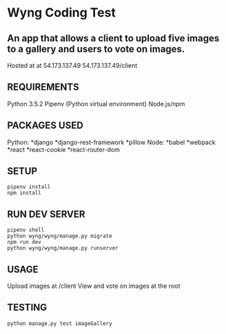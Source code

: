 # Wyng Coding Test

## An app that allows a client to upload five images to a gallery and users to vote on images.

Hosted at at 54.173.137.49
54.173.137.49/client

## REQUIREMENTS

Python 3.5.2
Pipenv (Python virtual environment)
Node.js/npm

## PACKAGES USED

Python:
*django
*django-rest-framework
*pillow
Node:
*babel
*webpack
*react
*react-cookie
*react-router-dom

## SETUP

```
pipenv install
npm install
```

## RUN DEV SERVER
```
pipenv shell
python wyng/wyng/manage.py migrate
npm run dev
python wyng/wyng/manage.py runserver
```

## USAGE

Upload images at /client
View and vote on images at the root

## TESTING

```
python manage.py test imageGallery
```